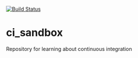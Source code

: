 [![Build Status](https://travis-ci.org/chasekunz/ci_sandbox.svg?branch=master)](https://travis-ci.org/chasekunz/ci_sandbox)

# ci_sandbox
Repository for learning about continuous integration

